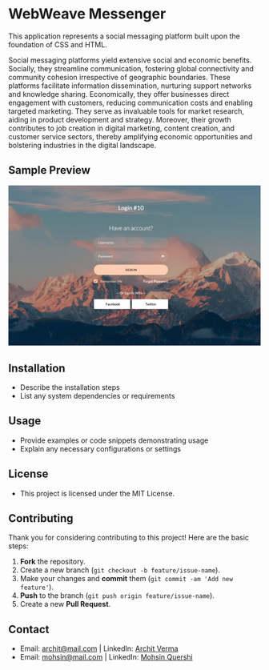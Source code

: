 # WebWeave Messenger

This application represents a social messaging platform built upon the foundation of CSS and HTML.

Social messaging platforms yield extensive social and economic benefits. Socially, they streamline communication, fostering global connectivity and community cohesion irrespective of geographic boundaries. These platforms facilitate information dissemination, nurturing support networks and knowledge sharing. Economically, they offer businesses direct engagement with customers, reducing communication costs and enabling targeted marketing. They serve as invaluable tools for market research, aiding in product development and strategy. Moreover, their growth contributes to job creation in digital marketing, content creation, and customer service sectors, thereby amplifying economic opportunities and bolstering industries in the digital landscape.

## Sample Preview  

![png](scr/image.png)

## Installation
- Describe the installation steps
- List any system dependencies or requirements

## Usage
- Provide examples or code snippets demonstrating usage
- Explain any necessary configurations or settings

## License
- This project is licensed under the MIT License. 

## Contributing
Thank you for considering contributing to this project! Here are the basic steps:
1. **Fork** the repository.
2. Create a new branch (`git checkout -b feature/issue-name`).
3. Make your changes and **commit** them (`git commit -am 'Add new feature'`).
4. **Push** to the branch (`git push origin feature/issue-name`).
5. Create a new **Pull Request**.

## Contact
- Email: [archit@mail.com](mailto:archit@mail.com) | LinkedIn: [Archit Verma](https://www.linkedin.com/in/living-legend/)
- Email: [mohsin@mail.com](mailto:mohsin@mail.com) | LinkedIn: [Mohsin Quershi](https://www.linkedin.com/in/mohsin-quresh-354049162/)
